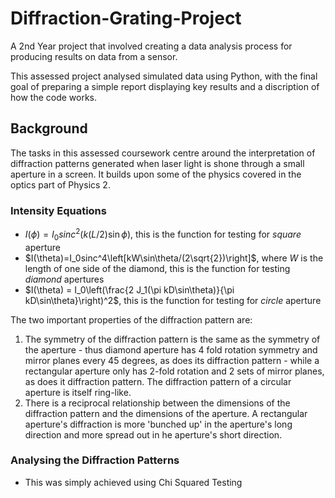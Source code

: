 # Diffraction-Grating-Project
A 2nd Year project that involved creating a data analysis process for producing results on data from a sensor.

This assessed project analysed simulated data using Python, with the final goal of preparing a simple report displaying key results and a discription of how the code works.

## Background

The tasks in this assessed coursework centre around the interpretation of diffraction patterns generated when laser light is shone through a small aperture in a screen. It builds upon some of the physics covered in the optics part of Physics 2.

### Intensity Equations

- $I(\phi) = I_0sinc^2\left(k(L/2)\sin\phi\right)$, this is the function for testing for *square* aperture
- $I(\theta)=I_0sinc^4\left[kW\sin\theta/(2\sqrt{2})\right]$, where $W$ is the length of one side of the diamond, this is the function for testing *diamond* apertures
- $I(\theta) = I_0\left(\frac{2 J_1(\pi kD\sin\theta)}{\pi kD\sin\theta}\right)^2$, this is the function for testing for *circle* aperture

The two important properties of the diffraction pattern are:
1. The symmetry of the diffraction pattern is the same as the symmetry of the aperture - thus  diamond aperture has 4 
fold rotation symmetry and mirror planes every 45 degrees, as does its diffraction pattern - while a rectangular 
aperture only has 2-fold rotation and 2 sets of mirror planes, as does it diffraction pattern. The diffraction pattern 
of a circular aperture is itself ring-like.
2. There is a reciprocal relationship between the dimensions of the diffraction pattern and the dimensions of the aperture. A rectangular aperture's diffraction is more 'bunched up' in the aperture's long direction and more spread out in he
aperture's short direction.


### Analysing the Diffraction Patterns

- This was simply achieved using Chi Squared Testing
